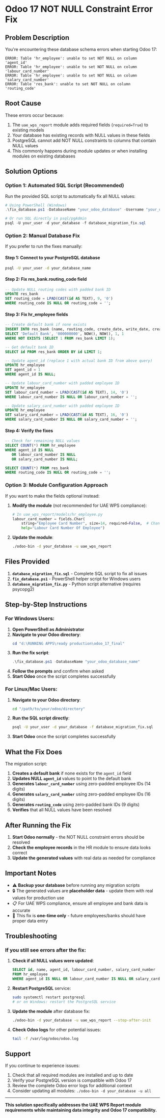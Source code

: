 # Odoo 17 NOT NULL Constraint Error Fix

## Problem Description

You're encountering these database schema errors when starting Odoo 17:

```
ERROR: Table 'hr_employee': unable to set NOT NULL on column 'agent_id'
ERROR: Table 'hr_employee': unable to set NOT NULL on column 'labour_card_number'  
ERROR: Table 'hr_employee': unable to set NOT NULL on column 'salary_card_number'
ERROR: Table 'res_bank': unable to set NOT NULL on column 'routing_code'
```

## Root Cause

These errors occur because:

1. The `uae_wps_report` module adds required fields (`required=True`) to existing models
2. Your database has existing records with NULL values in these fields
3. PostgreSQL cannot add NOT NULL constraints to columns that contain NULL values
4. This commonly happens during module updates or when installing modules on existing databases

## Solution Options

### Option 1: Automated SQL Script (Recommended)

Run the provided SQL script to automatically fix all NULL values:

```powershell
# Using PowerShell (Windows)
.\fix_database.ps1 -DatabaseName "your_odoo_database" -Username "your_db_user"

# Or run SQL directly in psql/pgAdmin
psql -U your_user -d your_database -f database_migration_fix.sql
```

### Option 2: Manual Database Fix

If you prefer to run the fixes manually:

#### Step 1: Connect to your PostgreSQL database
```bash
psql -U your_user -d your_database_name
```

#### Step 2: Fix res_bank.routing_code field
```sql
-- Update NULL routing codes with padded bank ID
UPDATE res_bank 
SET routing_code = LPAD(CAST(id AS TEXT), 9, '0')
WHERE routing_code IS NULL OR routing_code = '';
```

#### Step 3: Fix hr_employee fields
```sql
-- Create default bank if none exists
INSERT INTO res_bank (name, routing_code, create_date, write_date, create_uid, write_uid)
SELECT 'Default Bank', '000000000', NOW(), NOW(), 1, 1
WHERE NOT EXISTS (SELECT 1 FROM res_bank LIMIT 1);

-- Get default bank ID
SELECT id FROM res_bank ORDER BY id LIMIT 1;

-- Update agent_id (replace 1 with actual bank ID from above query)
UPDATE hr_employee 
SET agent_id = 1 
WHERE agent_id IS NULL;

-- Update labour_card_number with padded employee ID
UPDATE hr_employee 
SET labour_card_number = LPAD(CAST(id AS TEXT), 14, '0')
WHERE labour_card_number IS NULL OR labour_card_number = '';

-- Update salary_card_number with padded employee ID  
UPDATE hr_employee 
SET salary_card_number = LPAD(CAST(id AS TEXT), 16, '0')
WHERE salary_card_number IS NULL OR salary_card_number = '';
```

#### Step 4: Verify the fixes
```sql
-- Check for remaining NULL values
SELECT COUNT(*) FROM hr_employee 
WHERE agent_id IS NULL 
   OR labour_card_number IS NULL 
   OR salary_card_number IS NULL;

SELECT COUNT(*) FROM res_bank 
WHERE routing_code IS NULL OR routing_code = '';
```

### Option 3: Module Configuration Approach

If you want to make the fields optional instead:

1. **Modify the module** (not recommended for UAE WPS compliance):
   ```python
   # In uae_wps_report/models/hr_employee.py
   labour_card_number = fields.Char(
       string="Employee Card Number", size=14, required=False,  # Changed to False
       help="Labour Card Number Of Employee")
   ```

2. **Update the module**:
   ```bash
   ./odoo-bin -d your_database -u uae_wps_report
   ```

## Files Provided

1. **`database_migration_fix.sql`** - Complete SQL script to fix all issues
2. **`fix_database.ps1`** - PowerShell helper script for Windows users  
3. **`database_migration_fix.py`** - Python script alternative (requires psycopg2)

## Step-by-Step Instructions

### For Windows Users:

1. **Open PowerShell as Administrator**
2. **Navigate to your Odoo directory**:
   ```powershell
   cd "d:\RUNNING APPS\ready production\odoo_17_final"
   ```
3. **Run the fix script**:
   ```powershell
   .\fix_database.ps1 -DatabaseName "your_odoo_database_name"
   ```
4. **Follow the prompts** and confirm when asked
5. **Start Odoo** once the script completes successfully

### For Linux/Mac Users:

1. **Navigate to your Odoo directory**:
   ```bash
   cd "/path/to/your/odoo/directory"
   ```
2. **Run the SQL script directly**:
   ```bash
   psql -U your_user -d your_database -f database_migration_fix.sql
   ```
3. **Start Odoo** once the script completes successfully

## What the Fix Does

The migration script:

1. **Creates a default bank** if none exists for the `agent_id` field
2. **Updates NULL `agent_id`** values to point to the default bank
3. **Generates `labour_card_number`** using zero-padded employee IDs (14 digits)
4. **Generates `salary_card_number`** using zero-padded employee IDs (16 digits)  
5. **Generates `routing_code`** using zero-padded bank IDs (9 digits)
6. **Verifies** that all NULL values have been resolved

## After Running the Fix

1. **Start Odoo normally** - the NOT NULL constraint errors should be resolved
2. **Check the employee records** in the HR module to ensure data looks correct
3. **Update the generated values** with real data as needed for compliance

## Important Notes

- ⚠️ **Backup your database** before running any migration scripts
- 🔒 The generated values are **placeholder data** - update them with real values for production use
- 📋 For UAE WPS compliance, ensure all employee and bank data is accurate
- 🔄 This fix is **one-time only** - future employees/banks should have proper data entry

## Troubleshooting

### If you still see errors after the fix:

1. **Check if all NULL values were updated**:
   ```sql
   SELECT id, name, agent_id, labour_card_number, salary_card_number 
   FROM hr_employee 
   WHERE agent_id IS NULL OR labour_card_number IS NULL OR salary_card_number IS NULL;
   ```

2. **Restart PostgreSQL** service:
   ```bash
   sudo systemctl restart postgresql
   # or on Windows: restart the PostgreSQL service
   ```

3. **Update the module** after database fix:
   ```bash
   ./odoo-bin -d your_database -u uae_wps_report --stop-after-init
   ```

4. **Check Odoo logs** for other potential issues:
   ```bash
   tail -f /var/log/odoo/odoo.log
   ```

## Support

If you continue to experience issues:

1. Check that all required modules are installed and up to date
2. Verify your PostgreSQL version is compatible with Odoo 17
3. Review the complete Odoo error logs for additional context
4. Consider updating all modules: `./odoo-bin -d your_database -u all`

---

**This solution specifically addresses the UAE WPS Report module requirements while maintaining data integrity and Odoo 17 compatibility.**

